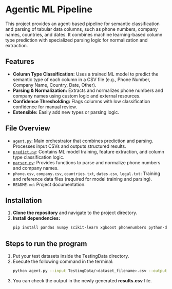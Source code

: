 # Agentic ML Pipeline

This project provides an agent-based pipeline for semantic classification and parsing of tabular data columns, such as phone numbers, company names, countries, and dates. It combines machine learning-based column type prediction with specialized parsing logic for normalization and extraction.

## Features

- **Column Type Classification:** Uses a trained ML model to predict the semantic type of each column in a CSV file (e.g., Phone Number, Company Name, Country, Date, Other).
- **Parsing & Normalization:** Extracts and normalizes phone numbers and company names using custom logic and external resources.
- **Confidence Thresholding:** Flags columns with low classification confidence for manual review.
- **Extensible:** Easily add new types or parsing logic.

## File Overview

- [`agent.py`](agent.py): Main orchestrator that combines prediction and parsing. Processes input CSVs and outputs structured results.
- [`predict.py`](predict.py): Contains ML model training, feature extraction, and column type classification logic.
- [`parser.py`](parser.py): Provides functions to parse and normalize phone numbers and company names.
- `phone.csv`, `company.csv`, `countries.txt`, `dates.csv`, `legal.txt`: Training and reference data files (required for model training and parsing).
- `README.md`: Project documentation.

## Installation

1. **Clone the repository** and navigate to the project directory.
2. **Install dependencies:**
   ```sh
   pip install pandas numpy scikit-learn xgboost phonenumbers python-dateutil

## Steps to run the program

1. Put your test datasets inside the TestingData directory.
2. Execute the following command in the terminal:
   ```sh
   python agent.py --input TestingData/<dataset_filename>.csv --output results.csv
3. You can check the output in the newly generated **results.csv** file.